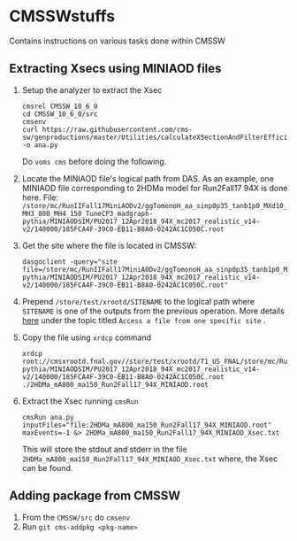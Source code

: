 # CMSSWstuffs
Contains instructions on various tasks done within CMSSW


## Extracting Xsecs using MINIAOD files
1. Setup the analyzer to extract the Xsec
   ```
   cmsrel CMSSW_10_6_0
   cd CMSSW_10_6_0/src
   cmsenv
   curl https://raw.githubusercontent.com/cms-sw/genproductions/master/Utilities/calculateXSectionAndFilterEfficiency/genXsec_cfg.py -o ana.py
   ```
   Do ```voms cms``` before doing the following.

2. Locate the MINIAOD file's logical path from DAS. As an example, one MINIAOD file corresponding to 2HDMa model for Run2Fall17 94X is done here. File: ```/store/mc/RunIIFall17MiniAODv2/ggTomonoH_aa_sinp0p35_tanb1p0_MXd10_MH3_800_MH4_150_TuneCP3_madgraph-pythia/MINIAODSIM/PU2017_12Apr2018_94X_mc2017_realistic_v14-v2/140000/185FCA4F-39C0-EB11-B8A0-0242AC1C050C.root```

3. Get the site where the file is located in CMSSW:
   ```
   dasgoclient -query="site file=/store/mc/RunIIFall17MiniAODv2/ggTomonoH_aa_sinp0p35_tanb1p0_MXd10_MH3_800_MH4_150_TuneCP3_madgraph-pythia/MINIAODSIM/PU2017_12Apr2018_94X_mc2017_realistic_v14-v2/140000/185FCA4F-39C0-EB11-B8A0-0242AC1C050C.root"
   ```

4. Prepend ```/store/test/xrootd/SITENAME``` to the logical path where ```SITENAME``` is one of the outputs from the previous operation. More details [here](https://twiki.cern.ch/twiki/bin/view/CMSPublic/WorkBookXrootdService) under the topic titled ```Access a file from one specific site``` .

5. Copy the file using ```xrdcp``` command
   ```
   xrdcp root://cmsxrootd.fnal.gov//store/test/xrootd/T1_US_FNAL/store/mc/RunIIFall17MiniAODv2/ggTomonoH_aa_sinp0p35_tanb1p0_MXd10_MH3_800_MH4_150_TuneCP3_madgraph-pythia/MINIAODSIM/PU2017_12Apr2018_94X_mc2017_realistic_v14-v2/140000/185FCA4F-39C0-EB11-B8A0-0242AC1C050C.root ./2HDMa_mA800_ma150_Run2Fall17_94X_MINIAOD.root
   ```

6. Extract the Xsec running ```cmsRun```
   ```
   cmsRun ana.py inputFiles="file:2HDMa_mA800_ma150_Run2Fall17_94X_MINIAOD.root" maxEvents=-1 &> 2HDMa_mA800_ma150_Run2Fall17_94X_MINIAOD_Xsec.txt
   ```
   This will store the stdout and stderr in the file ```2HDMa_mA800_ma150_Run2Fall17_94X_MINIAOD_Xsec.txt``` where, the Xsec can be found. 



## Adding package from CMSSW
1. From the ```CMSSW/src``` do ```cmsenv```
2. Run ```git cms-addpkg <pkg-name>``` 
